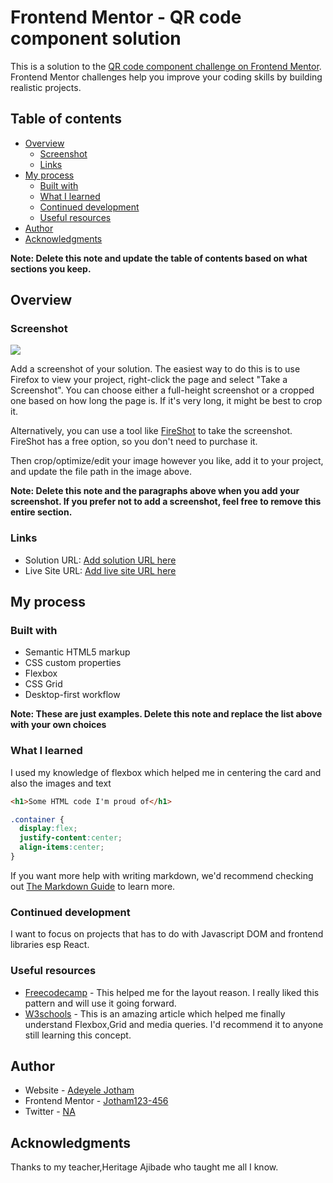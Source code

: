 # Frontend Mentor - QR code component solution

This is a solution to the [QR code component challenge on Frontend Mentor](https://www.frontendmentor.io/challenges/qr-code-component-iux_sIO_H). Frontend Mentor challenges help you improve your coding skills by building realistic projects. 

## Table of contents

- [Overview](#overview)
  - [Screenshot](#screenshot)
  - [Links](#links)
- [My process](#my-process)
  - [Built with](#built-with)
  - [What I learned](#what-i-learned)
  - [Continued development](#continued-development)
  - [Useful resources](#useful-resources)
- [Author](#author)
- [Acknowledgments](#acknowledgments)

**Note: Delete this note and update the table of contents based on what sections you keep.**

## Overview

### Screenshot

![](./screenshot.jpg)

Add a screenshot of your solution. The easiest way to do this is to use Firefox to view your project, right-click the page and select "Take a Screenshot". You can choose either a full-height screenshot or a cropped one based on how long the page is. If it's very long, it might be best to crop it.

Alternatively, you can use a tool like [FireShot](https://getfireshot.com/) to take the screenshot. FireShot has a free option, so you don't need to purchase it. 

Then crop/optimize/edit your image however you like, add it to your project, and update the file path in the image above.

**Note: Delete this note and the paragraphs above when you add your screenshot. If you prefer not to add a screenshot, feel free to remove this entire section.**

### Links

- Solution URL: [Add solution URL here](https://your-solution-url.com)
- Live Site URL: [Add live site URL here](https://your-live-site-url.com)

## My process

### Built with

- Semantic HTML5 markup
- CSS custom properties
- Flexbox
- CSS Grid
- Desktop-first workflow

**Note: These are just examples. Delete this note and replace the list above with your own choices**

### What I learned

I used my knowledge of flexbox which helped me in centering the card and also the images and text

```html
<h1>Some HTML code I'm proud of</h1>
```
```css
.container {
  display:flex;
  justify-content:center;
  align-items:center;
}
```
If you want more help with writing markdown, we'd recommend checking out [The Markdown Guide](https://www.markdownguide.org/) to learn more.


### Continued development

I want to focus on projects that has to do with Javascript DOM and frontend libraries esp React.
### Useful resources

- [Freecodecamp](https://www.freecodecamp.com) - This helped me for the layout reason. I really liked this pattern and will use it going forward.
- [W3schools](https://www.w3schools.com) - This is an amazing article which helped me finally understand Flexbox,Grid and media queries. I'd recommend it to anyone still learning this concept.


## Author

- Website - [Adeyele Jotham](https://www.your-site.com)
- Frontend Mentor - [Jotham123-456](https://www.frontendmentor.io/profile/yourusername)
- Twitter - [NA](https://www.twitter.com/yourusername)

## Acknowledgments

Thanks to my teacher,Heritage Ajibade who taught me all I know.

